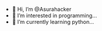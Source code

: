 - 👋 Hi, I’m @Asurahacker
- 👀 I’m interested in programming...
- 🌱 I’m currently learning python...


<!---
Asurahacker/Asurahacker is a ✨ special ✨ repository because its `README.md` (this file) appears on your GitHub profile.
You can click the Preview link to take a look at your changes.
--->
